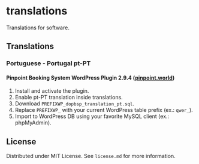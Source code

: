 # translations

Translations for software.

## Translations

### Portuguese - Portugal pt-PT

#### Pinpoint Booking System WordPress Plugin 2.9.4 ([pinpoint.world](https://pinpoint.world/))

1. Install and activate the plugin.
2. Enable pt-PT translation inside translations.
3. Download `PREFIXWP_dopbsp_translation_pt.sql`.
4. Replace `PREFIXWP_` with your current WordPress table prefix (ex.: `qwer_`).
5. Import to WordPress DB using your favorite MySQL client (ex.: phpMyAdmin).

## License

Distributed under MIT License. See `license.md` for more information.
